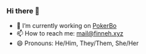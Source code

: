 
### Hi there 👋

- 🔭 I’m currently working on [PokerBo](https://github.com/finneh4249/pokerbo)
- 📫 How to reach me: mail@finneh.xyz
- 😄 Pronouns: He/Him, They/Them, She/Her
